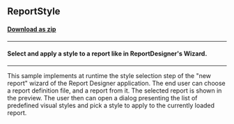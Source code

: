 ## ReportStyle
#### [Download as zip](https://minhaskamal.github.io/DownGit/#/home?url=https://github.com/GrapeCity/ComponentOne-WinForms-Samples/tree/master/NetFramework\Reports\C1Report\Cs\ReportStyle)
____
#### Select and apply a style to a report like in ReportDesigner's Wizard.
____
This sample implements at runtime the style selection step of the "new report" wizard of the Report Designer application. The end user can choose a report definition file, and a report from it. The selected report is shown in the preview. The user then can open a dialog presenting the list of predefined visual styles and pick a style to apply to the currently loaded report. 